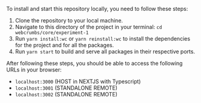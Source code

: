 To install and start this repository locally, you need to follow these steps:

1. Clone the repository to your local machine.
2. Navigate to this directory of the project in your terminal: `cd webcrumbs/core/experiment-1`
3. Run `yarn install:wc` or `yarn reinstall:wc` to install the dependencies for the project and for all the packages.
4. Run `yarn start` to build and serve all packages in their respective ports.

After following these steps, you should be able to access the following URLs in your browser:

- `localhost:3000` (HOST in NEXTJS with Typescript)
- `localhost:3001` (STANDALONE REMOTE)
- `localhost:3002` (STANDALONE REMOTE)